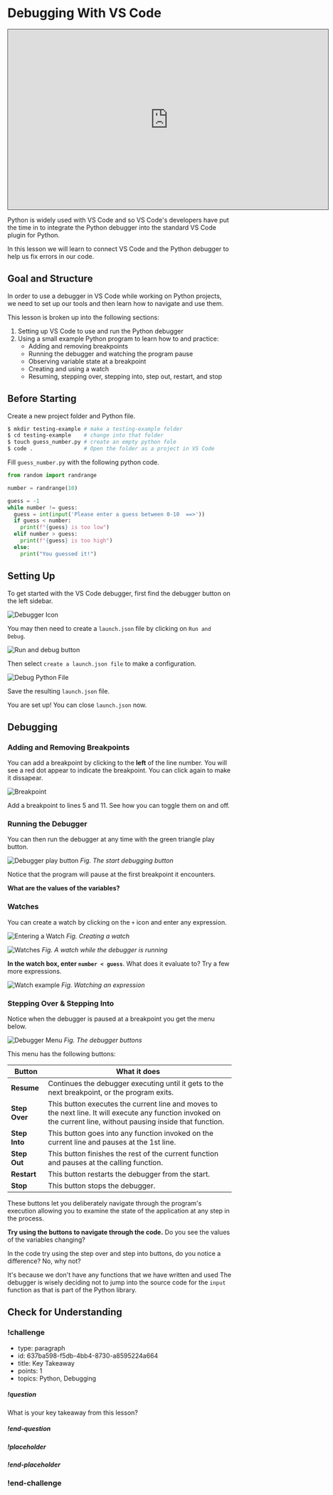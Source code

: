 # Debugging With VS Code

<iframe src="https://adaacademy.hosted.panopto.com/Panopto/Pages/Embed.aspx?pid=af37992e-9059-48db-bb72-ace20062b52a&autoplay=false&offerviewer=true&showtitle=true&showbrand=false&start=0&interactivity=all" height="405" width="720" style="border: 1px solid #464646;" allowfullscreen allow="autoplay"></iframe>

Python is widely used with VS Code and so VS Code's developers have put the time in to integrate the Python debugger into the standard VS Code plugin for Python.

In this lesson we will learn to connect VS Code and the Python debugger to help us fix errors in our code.

## Goal and Structure

In order to use a debugger in VS Code while working on Python projects, we need to set up our tools and then learn how to navigate and use them.

This lesson is broken up into the following sections:

1. Setting up VS Code to use and run the Python debugger
2. Using a small example Python program to learn how to and practice:
    - Adding and removing breakpoints
    - Running the debugger and watching the program pause
    - Observing variable state at a breakpoint
    - Creating and using a watch
    - Resuming, stepping over, stepping into, step out, restart, and stop

## Before Starting

Create a new project folder and Python file.

```bash
$ mkdir testing-example # make a testing-example folder
$ cd testing-example    # change into that folder
$ touch guess_number.py # create an empty python fole
$ code .                # Open the folder as a project in VS Code
```

Fill `guess_number.py` with the following python code.

```python
from random import randrange

number = randrange(10)

guess = -1
while number != guess:
  guess = int(input('Please enter a guess between 0-10  ==>'))
  if guess < number:
    print(f"{guess} is too low")
  elif number > guess:
    print(f"{guess} is too high")
  else:
    print("You guessed it!")

```

## Setting Up

To get started with the VS Code debugger, first find the debugger button on the left sidebar.

![Debugger Icon](../assets/vs-code-debugger/debugger-icon.png)

You may then need to create a `launch.json` file by clicking on `Run and Debug`.

![Run and debug button](../assets/vs-code-debugger/run-and-debug.png)

Then select `create a launch.json file` to make a configuration.  

![Debug Python File](../assets/vs-code-debugger/debug-configuration.png)

Save the resulting `launch.json` file.

You are set up!  You can close `launch.json` now.

## Debugging

### Adding and Removing Breakpoints

You can add a breakpoint by clicking to the **left** of the line number.  You will see a red dot appear to indicate the breakpoint.  You can click again to make it dissapear.  

![Breakpoint](../assets/vs-code-debugger/breakpoint.png)


Add a breakpoint to lines 5 and 11.  See how you can toggle them on and off.


### Running the Debugger

You can then run the debugger at any time with the green triangle play button.

![Debugger play button](../assets/vs-code-debugger/debugger-play.png)
*Fig. The start debugging button*

Notice that the program will pause at the first breakpoint it encounters.

**What are the values of the variables?**  

### Watches

You can create a watch by clicking on the `+` icon and enter any expression.

![Entering a Watch](../assets/vs-code-debugger/watch-price.png)
*Fig. Creating a watch*

![Watches](../assets/vs-code-debugger/watch.png)
*Fig. A watch while the debugger is running*


**In the watch box, enter `number < guess`**.  What does it evaluate to?  Try a few more expressions.

![Watch example](../assets/vs-code-debugger/watch_example.png)
*Fig. Watching an expression*

### Stepping Over & Stepping Into

Notice when the debugger is paused at a breakpoint you get the menu below.

![Debugger Menu](../assets/vs-code-debugger/debugger-menu.png)
*Fig. The debugger buttons*

This menu has the following buttons:

|  Button 	|  What it does 	| 
|---	|---	|
| **Resume**  	|  Continues the debugger executing until it gets to the next breakpoint, or the program exits. 	|
|  **Step Over** 	|  This button executes the current line and moves to the next line.  It will execute any function invoked on the current line, without pausing inside that function. 	|
|   **Step Into**	|  This button goes into any function invoked on the current line and pauses at the 1st line. 	|
| **Step Out**  | This button finishes the rest of the current function and pauses at the calling function. |
| **Restart** | This button restarts the debugger from the start.  |
| **Stop**  | This button stops the debugger.  |

These buttons let you deliberately navigate through the program's execution allowing you to examine the state of the application at any step in the process.

**Try using the buttons to navigate through the code.**  Do you see the values of the variables changing?

In the code try using the step over and step into buttons, do you notice a difference?  No, why not?

It's because we don't have any functions that we have written and used  The debugger is wisely deciding not to jump into the source code for the `input` function as that is part of the Python library.

## Check for Understanding
<!-- >>>>>>>>>>>>>>>>>>>>>> BEGIN CHALLENGE >>>>>>>>>>>>>>>>>>>>>> -->
<!-- Replace everything in square brackets [] and remove brackets  -->

### !challenge

* type: paragraph
* id: 637ba598-f5db-4bb4-8730-a8595224a664
* title: Key Takeaway
* points: 1
* topics: Python, Debugging

##### !question

What is your key takeaway from this lesson?  

##### !end-question

##### !placeholder

##### !end-placeholder

<!-- other optional sections -->
<!-- !hint - !end-hint (markdown, hidden, students click to view) -->
<!-- !rubric - !end-rubric (markdown, instructors can see while scoring a checkpoint) -->
<!-- !explanation - !end-explanation (markdown, students can see after answering correctly) -->

### !end-challenge

<!-- ======================= END CHALLENGE ======================= -->
